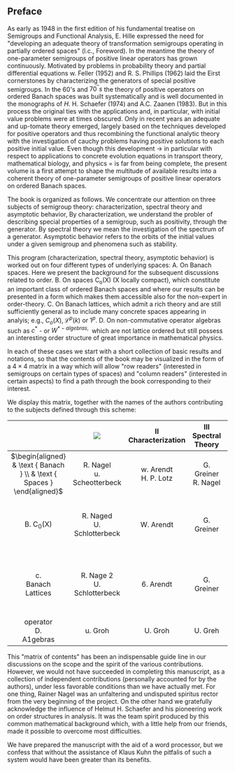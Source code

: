 ## Preface

As early as 1948 in the first edition of his fundamental treatise on Semigroups and Functional Analysis, E. Hille expressed the need for "developing an adequate theory of transformation semigroups operating in partially ordered spaces" (l.c., Foreword). In the meantime the theory of one-parameter semigroups of positive linear operators has grown continuously. Motivated by problems in probability theory and partial differential equations w. Feller (1952) and R. S. Phillips (1962) laid the Eirst cornerstones by characterizing the generators of special positive semigroups. In the 60's and $70^{\prime \prime} s$ the theory of positive operators on ordered Banach spaces was built systematically and is well documented in the monographs of $H$. H. Schaefer (1974) and A.C. Zaanen (1983). But in this process the original ties with the applications and, in particular, with initial value problems were at times obscured. Only in recent years an adequate and up-tomate theory emerged, largely based on the techniques developed for positive operators and thus recombining the functional analytic theory with the investigation of cauchy problems having positive solutions to each positive initial value. Even though this development $\rightarrow$ in particular with respect to applications to concrete evolution equations in transport theory, mathematical biology, and physics $=$ is far from being complete, the present volume is a first attempt to shape the multitude of available results into a coherent theory of one-parameter semigroups of positive linear operators on ordered Banach spaces.

The book is organized as follows.
We concentrate our attention on three subjects of semigroup theory: characterization, spectral theory and asymptotic behavior, By characterization, we understand the probler of describing special properties of a semigroup, such as positivity, through the generator. By spectral theory we mean the investigation of the spectrum of a generator. Asymptotic behavior refers to the orbits of the initial values under a given semigroup and phenomena such as stability.

This program (characterization, spectral theory, asymptotic behavior) is worked out on four different types of underlying spaces:
A. On Banach spaces. Here we present the background for the subsequent discussions related to order.
B. On spaces $\mathrm{C}_{\mathrm{o}}(\mathrm{X})$ (X locally compact), which constitute an important class of ordered Banach spaces and where our results can be presented in a form which makes them accessible also for the non-expert in order-theory.
C. On Banach lattices, which admit a rich theory and are still sufficiently general as to include many concrete spaces appearing in analyis; e.g., $C_{o}(X), \mathcal{L}^{p}(k)$ or $1^{p}$.
D. On non-commutative operator algebras such as $c^{*}$ - or $W^{*-a l g e b r a s, ~}$ which are not lattice ordered but still possess an interesting order structure of great importance in mathematical physics.

In each of these cases we start with a short collection of basic results and notations, so that the contents of the book may be visualized in the form of a $4 \times 4$ matrix in a way which will allow "row readers" (interested in semigroups on certain types of spaces) and "column readers" (interested in certain aspects) to find a path through the book corresponding to their interest.

We display this matrix, together with the names of the authors contributing to the subjects defined through this scheme:

|  | ![](https://cdn.mathpix.com/cropped/2025_01_13_29c5f49852ac0a27afc1g-2.jpg?height=172&width=154&top_left_y=1626&top_left_x=599) | II Characterization | III <br> Spectral <br> Theory | IV <br> Asymptotics |
| :---: | :---: | :---: | :---: | :---: |
| $\begin{aligned} & \text { Banach } \\ & \text { Spaces } \end{aligned}$ | R. Nagel <br> u. Scheotterbeck | w. Arendt <br> H. P. Lotz | G. Greiner <br> R. Nagel | F. Neubrander |
| B. $\mathrm{C}_{0}(\mathrm{X})$ | R. Naged <br> U. Schlotterbeck | W. Arendt | G. Greiner | A. Grabosch <br> G. Greinet <br> u. Moustakas <br> F. Neabrander |
| c. <br> Banach <br> Lattices | R. Nage 2 <br> U. Schlotterbeck | 6. Arendt | G. Greiner | A. Grabosch <br> G. Greiner <br> U. Moustakas <br> R. Nagel <br> F. Neubrander |
| operator <br> D. <br> A1gebras | u. Groh | U. Groh | U. Greh | u. Groh |

This "matrix of contents" has been an indispensable guide line in our discussions on the scope and the spirit of the various contributions. However, we would not have succeeded in completirg this manuscript, as a collection of independent contributions (personally accounted for by the authors), under less favorable conditions than we have actually met. For one thing, Rainer Nagel was an unfaltering and undisputed spiritus rector from the very beginning of the project. On the other hand we gratefully acknowledge the influence of Helmut H. Schaefer and his pioneering work on order structures in analysis. It was the team spirit produced by this common mathematical background which, with a little help from our friends, made it possible to overcome most difficulties.

We have prepared the manuscript with the aid of a word processor, but we confess that without the assistance of Klaus Kuhn the pitfalis of such a system would have been greater than its benefits.

